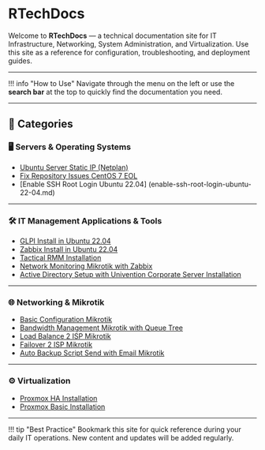 # RTechDocs

Welcome to **RTechDocs** — a technical documentation site for IT Infrastructure, Networking, System Administration, and Virtualization.
Use this site as a reference for configuration, troubleshooting, and deployment guides.

---

!!! info "How to Use"
Navigate through the menu on the left or use the **search bar** at the top to quickly find the documentation you need.

---

## 📂 Categories

### 🖥️ Servers & Operating Systems

- [Ubuntu Server Static IP (Netplan)](servers-os/ubuntu-static-ip-netplan.md)
- [Fix Repository Issues CentOS 7 EOL](servers-os/centos7-eol-repos.md)
- [Enable SSH Root Login Ubuntu 22.04] (enable-ssh-root-login-ubuntu-22-04.md)

---

### 🛠️ IT Management Applications & Tools

- [GLPI Install in Ubuntu 22.04](it-management/glpi-install-ubuntu-22-04.md)
- [Zabbix Install in Ubuntu 22.04](it-management/zabbix-install-ubuntu-22-04.md)
- [Tactical RMM Installation](it-management/tactical-rmm-installation.md)
- [Network Monitoring Mikrotik with Zabbix](it-management/mikrotik-zabbix-monitoring.md)
- [Active Directory Setup with Univention Corporate Server Installation](it-management/ad-setup-ucs.md)

---

### 🌐 Networking & Mikrotik

- [Basic Configuration Mikrotik](networking-mikrotik/basic-mikrotik-config.md)
- [Bandwidth Management Mikrotik with Queue Tree](networking-mikrotik/mikrotik-queue-tree-bandwidth.md)
- [Load Balance 2 ISP Mikrotik](networking-mikrotik/mikrotik-load-balance-2isp.md)
- [Failover 2 ISP Mikrotik](networking-mikrotik/mikrotik-failover-2isp.md)
- [Auto Backup Script Send with Email Mikrotik](networking-mikrotik/mikrotik-auto-backup-email.md)

---

### ⚙️ Virtualization

- [Proxmox HA Installation](virtualization/proxmox-ha-installation.md)
- [Proxmox Basic Installation](virtualization/proxmox-basic-installation.md)

---

!!! tip "Best Practice"
Bookmark this site for quick reference during your daily IT operations.
New content and updates will be added regularly.
